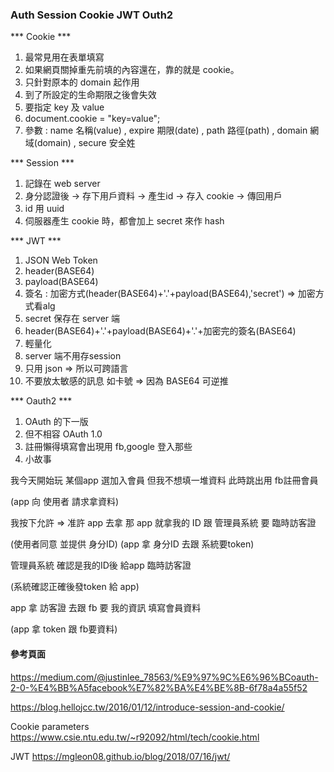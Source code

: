### Auth Session Cookie JWT Outh2 ###

*** Cookie ***

1. 最常見用在表單填寫
2. 如果網頁關掉重先前填的內容還在，靠的就是 cookie。
3. 只針對原本的 domain 起作用
4. 到了所設定的生命期限之後會失效
5. 要指定 key 及 value
6. document.cookie = "key=value";
5. 參數 : name 名稱(value) , expire 期限(date) , path 路徑(path) , domain 網域(domain) , secure 安全姓

*** Session ***

1. 記錄在 web server
2. 身分認證後 -> 存下用戶資料 -> 產生id -> 存入 cookie -> 傳回用戶
3. id 用 uuid
4. 伺服器產生 cookie 時，都會加上 secret 來作 hash

*** JWT ***

1. JSON Web Token
2. header(BASE64)
3. payload(BASE64)
4. 簽名 : 加密方式(header(BASE64)+'.'+payload(BASE64),'secret') => 加密方式看alg
5. secret 保存在 server 端
6. header(BASE64)+'.'+payload(BASE64)+'.'+加密完的簽名(BASE64)
7. 輕量化
8. server 端不用存session
9. 只用 json => 所以可跨語言
10. 不要放太敏感的訊息 如卡號 => 因為 BASE64 可逆推

*** Oauth2 ***

1. OAuth 的下一版
2. 但不相容 OAuth 1.0
3. 註冊懶得填寫會出現用 fb,google 登入那些
4. 小故事

我今天開始玩 某個app
選加入會員 但我不想填一堆資料
此時跳出用 fb註冊會員

(app 向 使用者 請求拿資料)

我按下允許 => 准許 app 去拿
那 app 就拿我的 ID 跟 管理員系統 要 臨時訪客證

(使用者同意 並提供 身分ID)
(app 拿 身分ID 去跟 系統要token)

管理員系統 確認是我的ID後 給app 臨時訪客證

(系統確認正確後發token 給 app)

app 拿 訪客證 去跟 fb 要 我的資訊 填寫會員資料

(app 拿 token 跟 fb要資料)


#### 參考頁面 ####

https://medium.com/@justinlee_78563/%E9%97%9C%E6%96%BCoauth-2-0-%E4%BB%A5facebook%E7%82%BA%E4%BE%8B-6f78a4a55f52

https://blog.hellojcc.tw/2016/01/12/introduce-session-and-cookie/

Cookie parameters
https://www.csie.ntu.edu.tw/~r92092/html/tech/cookie.html

JWT
https://mgleon08.github.io/blog/2018/07/16/jwt/